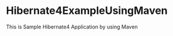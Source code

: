 Hibernate4ExampleUsingMaven
===========================

This is Sample Hibernate4 Application by using Maven

